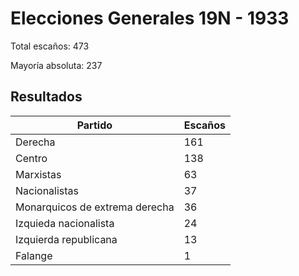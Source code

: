 # Elecciones Generales 19N - 1933

Total escaños: 473

Mayoría absoluta: 237

## Resultados

| Partido | Escaños |
| - | - |
| Derecha | 161
| Centro | 138
| Marxistas | 63
| Nacionalistas | 37
| Monarquicos de extrema derecha | 36
| Izquieda nacionalista | 24
| Izquierda republicana | 13
| Falange | 1
